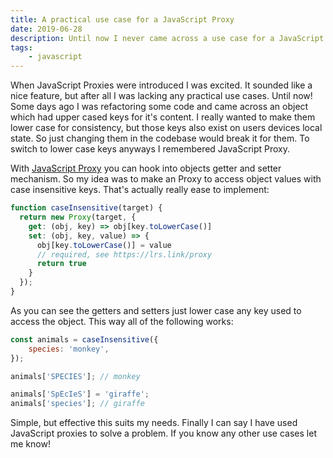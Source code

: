 ```yaml
---
title: A practical use case for a JavaScript Proxy
date: 2019-06-28
description: Until now I never came across a use case for a JavaScript Proxy. In this case I'm using it to make all keys to access an object case insensitive.
tags:
    - javascript
---
```


When JavaScript Proxies were introduced I was excited. It sounded like a nice feature, but after all I was lacking any practical use cases. Until now! Some days ago I was refactoring some code and came across an object which had upper cased keys for it's content. I really wanted to make them lower case for consistency, but those keys also exist on users devices local state. So just changing them in the codebase would break it for them. To switch to lower case keys anyways I remembered JavaScript Proxy.

With [JavaScript Proxy](https://developer.mozilla.org/en-US/docs/Web/JavaScript/Reference/Global_Objects/Proxy) you can hook into objects getter and setter mechanism. So my idea was to make an Proxy to access object values with case insensitive keys. That's actually really ease to implement:

```javascript
function caseInsensitive(target) {
  return new Proxy(target, {
    get: (obj, key) => obj[key.toLowerCase()]
    set: (obj, key, value) => {
      obj[key.toLowerCase()] = value
      // required, see https://lrs.link/proxy
      return true
    }
  });
}
```

As you can see the getters and setters just lower case any key used to access the object. This way all of the following works:

```javascript
const animals = caseInsensitive({
    species: 'monkey',
});

animals['SPECIES']; // monkey

animals['SpEcIeS'] = 'giraffe';
animals['species']; // giraffe
```

Simple, but effective this suits my needs. Finally I can say I have used JavaScript proxies to solve a problem. If you know any other use cases let me know!
